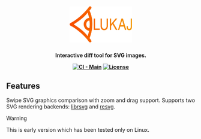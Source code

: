 <h1 align="center">
  <a href="https://github.com/adamws/lukaj"><img src="resources/logo.svg" width="33%"></a>
</h1>
<h4 align="center">

  Interactive diff tool for SVG images.

  [![CI - Main](https://github.com/adamws/lukaj/actions/workflows/build-and-test.yml/badge.svg)](https://github.com/adamws/lukaj/actions/workflows/build-and-test.yml)
  [![License](https://img.shields.io/github/license/adamws/lukaj)](https://github.com/adamws/lukaj/blob/master/LICENSE)
</h4>

## Features

Swipe SVG graphics comparison with zoom and drag support.
Supports two SVG rendering backends: [librsvg](https://crates.io/crates/librsvg) and [resvg](https://crates.io/crates/resvg).

> [!WARNING]
> This is early version which has been tested only on Linux.

